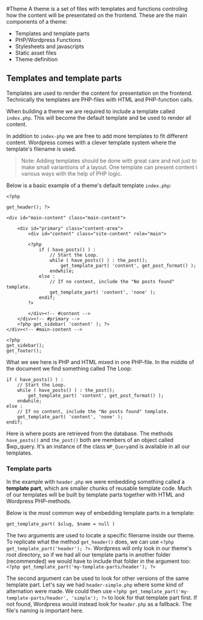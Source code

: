 #Theme
A theme is a set of files with templates and functions controling how the content will be presentated on the frontend. These are the main components of a theme:

- Templates and template parts
- PHP/Wordpress Functions
- Stylesheets and javascripts
- Static asset files
- Theme definition

## Templates and template parts

Templates are used to render the content for presentation on the frontend. Technically the templates are PHP-files with HTML and PHP-function calls.

When building a theme we are required to include a template called `index.php`. This will become the default template and be used to render all content.

In addition to `index-php` we are free to add more templates to fit different content. Wordpress comes with a clever template system where the template's filename is used.

> Note: Adding templates should be done with great care and not just to make small variantions of a layout. One template can present content i various ways with the help of PHP logic.

Below is a basic example of a theme's default template `index.php`:

    <?php

    get_header(); ?>

    <div id="main-content" class="main-content">

        <div id="primary" class="content-area">
            <div id="content" class="site-content" role="main">

            <?php
                if ( have_posts() ) :
                    // Start the Loop.
                    while ( have_posts() ) : the_post();
                        get_template_part( 'content', get_post_format() );
                    endwhile;
                else :
                    // If no content, include the "No posts found" template.
                    get_template_part( 'content', 'none' );
                endif;
            ?>

            </div><!-- #content -->
        </div><!-- #primary -->
        <?php get_sidebar( 'content' ); ?>
    </div><!-- #main-content -->

    <?php
    get_sidebar();
    get_footer();

What we see here is PHP and HTML mixed in one PHP-file. In the middle of the document we find something called The Loop:

    if ( have_posts() ) :
        // Start the Loop.
        while ( have_posts() ) : the_post();
            get_template_part( 'content', get_post_format() );
        endwhile;
    else :
        // If no content, include the "No posts found" template.
        get_template_part( 'content', 'none' );
    endif;

Here is where posts are retrieved from the database. The methods `have_posts()` and `the_post()` both are members of an object called $wp_query. It's an instance of the class `WP_Query`and is available in all our templates.

### Template parts
In the example with `header.php` we were embedding something called a **template part**, which are smaller chunks of reusable template code. Much of our templates will be built by template parts together with HTML and Wordpress PHP-methods.

Below is the most common way of embedding template parts in a template:

	get_template_part( $slug, $name = null )
    
The two arguments are used to locate a specific filename inside our theme. To replicate what the method `get_header()` does, we can use `<?php get_template_part('header'); ?>`. Wordpress will only look in our theme's root directory, so if we had all our template parts in another folder (recommended) we would have to include that folder in the argument too: `<?php get_template_part('my-template-parts/header'); ?>`

The second argument can be used to look for other versions of the same template part. Let's say we had `header-simple.php` where some kind of alternation were made. We could then use  `<?php get_template_part('my-template-parts/header', 'simple'); ?>` to look for that template part first. If not found, Wordpress would instead look for `header.php` as a fallback. The file's naming is important here.
